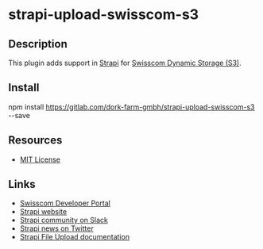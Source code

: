 # strapi-upload-swisscom-s3

## Description

This plugin adds support in [Strapi](http://strapi.io/) for [Swisscom Dynamic Storage (S3)](https://docs.developer.swisscom.com/service-offerings/dynamic-storage.html).

## Install

npm install https://gitlab.com/dork-farm-gmbh/strapi-upload-swisscom-s3 --save

## Resources

- [MIT License](LICENSE.md)

## Links

- [Swisscom Developer Portal](https://developer.swisscom.com/)
- [Strapi website](http://strapi.io/)
- [Strapi community on Slack](http://slack.strapi.io)
- [Strapi news on Twitter](https://twitter.com/strapijs)
- [Strapi File Upload documentation](https://strapi.io/documentation/3.x.x/guides/upload.html)
